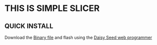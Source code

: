# THIS IS SIMPLE SLICER

## QUICK INSTALL
Download the [Binary file](https://github.com/Synthux-Academy/simple-touch-instruments/raw/main/daisyduino/simple-slicer-touch/simple-slicer-touch.bin) and flash using the [Daisy Seed web programmer](https://electro-smith.github.io/Programmer/)
